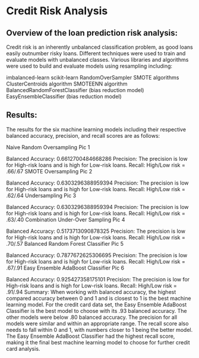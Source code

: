 # Credit Risk Analysis


## Overview of the loan prediction risk analysis:
Credit risk is an inherently unbalanced classification problem, as good loans easily outnumber risky loans. Different techniques were used to train and evaluate models with unbalanced classes. Various libraries and algorithms were used to build and evaluate models using resampling including:

imbalanced-learn
scikit-learn
RandomOverSampler
SMOTE algorithms
ClusterCentroids algorithm
SMOTEENN algorithm
BalancedRandomForestClassifier (bias reduction model)
EasyEnsembleClassifier (bias reduction model)


## Results:
The results for the six machine learning models including their respective balanced accuracy, precision, and recall scores are as follows:

Naive Random Oversampling
Pic 1

Balanced Accuracy: 0.6612700484668286
Precision: The precision is low for High-risk loans and is high for Low-risk loans.
Recall: High/Low risk = .66/.67
SMOTE Oversampling
Pic 2

Balanced Accuracy: 0.6303296388959394
Precision: The precision is low for High-risk loans and is high for Low-risk loans.
Recall: High/Low risk = .62/.64
Undersampling
Pic 3

Balanced Accuracy: 0.6303296388959394
Precision: The precision is low for High-risk loans and is high for Low-risk loans.
Recall: High/Low risk = .63/.40
Combination Under-Over Sampling
Pic 4

Balanced Accuracy: 0.5173713090878325
Precision: The precision is low for High-risk loans and is high for Low-risk loans.
Recall: High/Low risk = .70/.57
Balanced Random Forest Classifier
Pic 5

Balanced Accuracy: 0.7877672625306695
Precision: The precision is low for High-risk loans and is high for Low-risk loans.
Recall: High/Low risk = .67/.91
Easy Ensemble AdaBoost Classifier
Pic 6

Balanced Accuracy: 0.925427358175101
Precision: The precision is low for High-risk loans and is high for Low-risk loans.
Recall: High/Low risk = .91/.94
Summary:
When working with balanced accuracy, the highest compared accuracy between 0 and 1 and is closest to 1 is the best machine learning model. For the credit card data set, the Easy Ensemble AdaBoost Classifier is the best model to choose with its .93 balanced accuracy. The other models were below .80 balanced accuracy. The precision for all models were similar and within an appropriate range. The recall score also needs to fall within 0 and 1, with numbers closer to 1 being the better model. The Easy Ensemble AdaBoost Classifier had the highest recall score, making it the final best machine learning model to choose for further credit card analysis.

